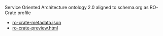 Service Oriented Architecture ontology 2.0 aligned to schema.org as RO-Crate profile

- [ro-crate-metadata.json](ro-crate-metadata.json)
- [ro-crate-preview.html](ro-crate-preview.html)

